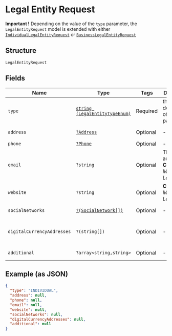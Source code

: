 
# Legal Entity Request

**Important !** Depending on the value of the `type` parameter, the `LegalEntityRequest` model is extended with either [`IndividualLegalEntityRequest`](../../doc/models/individual-legal-entity-request.md) or [`BusinessLegalEntityRequest`](../../doc/models/business-legal-entity-request.md)

## Structure

`LegalEntityRequest`

## Fields

| Name | Type | Tags | Description | Getter | Setter |
|  --- | --- | --- | --- | --- | --- |
| `type` | [`string (LegalEntityTypeEnum)`](../../doc/models/legal-entity-type-enum.md) | Required | the second description of type parameter | getType(): string | setType(string type): void |
| `address` | [`?Address`](../../doc/models/address.md) | Optional | - | getAddress(): ?Address | setAddress(?Address address): void |
| `phone` | [`?Phone`](../../doc/models/phone.md) | Optional | - | getPhone(): ?Phone | setPhone(?Phone phone): void |
| `email` | `?string` | Optional | The email address.<br>**Constraints**: *Maximum Length*: `512` | getEmail(): ?string | setEmail(?string email): void |
| `website` | `?string` | Optional | **Constraints**: *Maximum Length*: `2048` | getWebsite(): ?string | setWebsite(?string website): void |
| `socialNetworks` | [`?(SocialNetwork[])`](../../doc/models/social-network.md) | Optional | - | getSocialNetworks(): ?array | setSocialNetworks(?array socialNetworks): void |
| `digitalCurrencyAddresses` | `?(string[])` | Optional | - | getDigitalCurrencyAddresses(): ?array | setDigitalCurrencyAddresses(?array digitalCurrencyAddresses): void |
| `additional` | `?array<string,string>` | Optional | - | getAdditional(): ?array | setAdditional(?array additional): void |

## Example (as JSON)

```json
{
  "type": "INDIVIDUAL",
  "address": null,
  "phone": null,
  "email": null,
  "website": null,
  "socialNetworks": null,
  "digitalCurrencyAddresses": null,
  "additional": null
}
```


